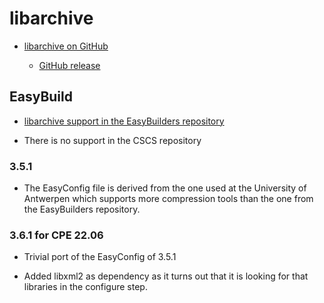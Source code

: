 # libarchive

  * [libarchive on GitHub](https://github.com/libarchive/libarchive)

      * [GitHub release](https://github.com/libarchive/libarchive/releases)

## EasyBuild

  * [libarchive support in the EasyBuilders repository](https://github.com/easybuilders/easybuild-easyconfigs/tree/develop/easybuild/easyconfigs/l/libarchive)

  * There is no support in the CSCS repository

### 3.5.1

  * The EasyConfig file is derived from the one used at the University of
    Antwerpen which supports more compression tools than the one from the
    EasyBuilders repository.

### 3.6.1 for CPE 22.06

  * Trivial port of the EasyConfig of 3.5.1

  * Added libxml2 as dependency as it turns out that it is looking for that
    libraries in the configure step.
